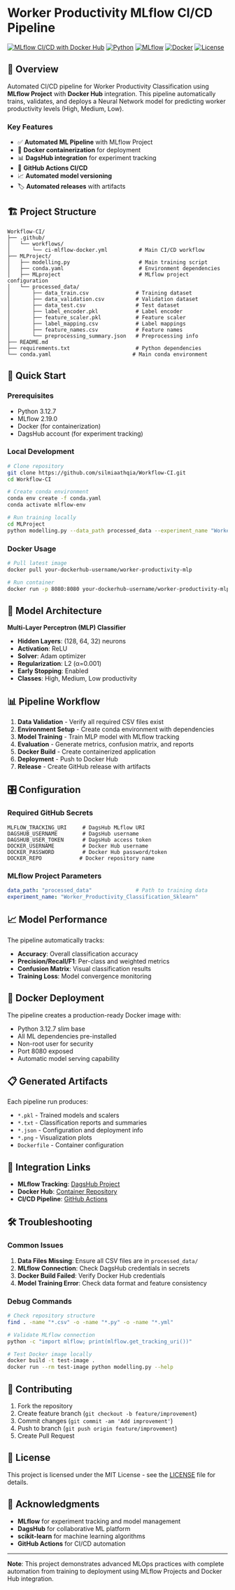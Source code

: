 # Worker Productivity MLflow CI/CD Pipeline

[![MLflow CI/CD with Docker Hub](https://github.com/silmiaathqia/Workflow-CI/actions/workflows/ci-mlflow-docker.yml/badge.svg)](https://github.com/silmiaathqia/Workflow-CI/actions/workflows/ci-mlflow-docker.yml)
[![Python](https://img.shields.io/badge/python-3.12.7-blue.svg)](https://www.python.org/downloads/)
[![MLflow](https://img.shields.io/badge/MLflow-2.19.0-orange.svg)](https://mlflow.org/)
[![Docker](https://img.shields.io/badge/Docker-Ready-blue.svg)](https://hub.docker.com/)
[![License](https://img.shields.io/badge/License-MIT-green.svg)](LICENSE)

## 🎯 Overview

Automated CI/CD pipeline for Worker Productivity Classification using **MLflow Project** with **Docker Hub** integration. This pipeline automatically trains, validates, and deploys a Neural Network model for predicting worker productivity levels (High, Medium, Low).

### Key Features
- ✅ **Automated ML Pipeline** with MLflow Project
- 🐳 **Docker containerization** for deployment
- 📊 **DagsHub integration** for experiment tracking
- 🔄 **GitHub Actions CI/CD**
- 📈 **Automated model versioning**
- 🏷️ **Automated releases** with artifacts

## 🏗️ Project Structure

```
Workflow-CI/
├── .github/
│   └── workflows/
│       └── ci-mlflow-docker.yml          # Main CI/CD workflow
├── MLProject/
│   ├── modelling.py                      # Main training script
│   ├── conda.yaml                        # Environment dependencies
│   ├── MLproject                         # MLflow project configuration
│   └── processed_data/
│       ├── data_train.csv               # Training dataset
│       ├── data_validation.csv          # Validation dataset
│       ├── data_test.csv                # Test dataset
│       ├── label_encoder.pkl            # Label encoder
│       ├── feature_scaler.pkl           # Feature scaler
│       ├── label_mapping.csv            # Label mappings
│       ├── feature_names.csv            # Feature names
│       └── preprocessing_summary.json   # Preprocessing info
├── README.md
├── requirements.txt                     # Python dependencies
└── conda.yaml                          # Main conda environment
```

## 🚀 Quick Start

### Prerequisites
- Python 3.12.7
- MLflow 2.19.0
- Docker (for containerization)
- DagsHub account (for experiment tracking)

### Local Development
```bash
# Clone repository
git clone https://github.com/silmiaathqia/Workflow-CI.git
cd Workflow-CI

# Create conda environment
conda env create -f conda.yaml
conda activate mlflow-env

# Run training locally
cd MLProject
python modelling.py --data_path processed_data --experiment_name "Worker_Productivity_Local"
```

### Docker Usage
```bash
# Pull latest image
docker pull your-dockerhub-username/worker-productivity-mlp

# Run container
docker run -p 8080:8080 your-dockerhub-username/worker-productivity-mlp
```

## 🔧 Model Architecture

**Multi-Layer Perceptron (MLP) Classifier**
- **Hidden Layers**: (128, 64, 32) neurons
- **Activation**: ReLU
- **Solver**: Adam optimizer
- **Regularization**: L2 (α=0.001)
- **Early Stopping**: Enabled
- **Classes**: High, Medium, Low productivity

## 📊 Pipeline Workflow

1. **Data Validation** - Verify all required CSV files exist
2. **Environment Setup** - Create conda environment with dependencies
3. **Model Training** - Train MLP model with MLflow tracking
4. **Evaluation** - Generate metrics, confusion matrix, and reports
5. **Docker Build** - Create containerized application
6. **Deployment** - Push to Docker Hub
7. **Release** - Create GitHub release with artifacts

## 🎛️ Configuration

### Required GitHub Secrets
```
MLFLOW_TRACKING_URI     # DagsHub MLflow URI
DAGSHUB_USERNAME        # DagsHub username
DAGSHUB_USER_TOKEN      # DagsHub access token
DOCKER_USERNAME         # Docker Hub username
DOCKER_PASSWORD         # Docker Hub password/token
DOCKER_REPO            # Docker repository name
```

### MLflow Project Parameters
```yaml
data_path: "processed_data"              # Path to training data
experiment_name: "Worker_Productivity_Classification_Sklearn"
```

## 📈 Model Performance

The pipeline automatically tracks:
- **Accuracy**: Overall classification accuracy
- **Precision/Recall/F1**: Per-class and weighted metrics
- **Confusion Matrix**: Visual classification results
- **Training Loss**: Model convergence monitoring

## 🐳 Docker Deployment

The pipeline creates a production-ready Docker image with:
- Python 3.12.7 slim base
- All ML dependencies pre-installed
- Non-root user for security
- Port 8080 exposed
- Automatic model serving capability

## 📋 Generated Artifacts

Each pipeline run produces:
- `*.pkl` - Trained models and scalers
- `*.txt` - Classification reports and summaries
- `*.json` - Configuration and deployment info
- `*.png` - Visualization plots
- `Dockerfile` - Container configuration

## 🔗 Integration Links

- **MLflow Tracking**: [DagsHub Project](https://dagshub.com/silmiaathqia/Worker-Productivity-MLflow)
- **Docker Hub**: [Container Repository](https://hub.docker.com/r/your-username/worker-productivity-mlp)
- **CI/CD Pipeline**: [GitHub Actions](https://github.com/silmiaathqia/Workflow-CI/actions)

## 🛠️ Troubleshooting

### Common Issues
1. **Data Files Missing**: Ensure all CSV files are in `processed_data/`
2. **MLflow Connection**: Check DagsHub credentials in secrets
3. **Docker Build Failed**: Verify Docker Hub credentials
4. **Model Training Error**: Check data format and feature consistency

### Debug Commands
```bash
# Check repository structure
find . -name "*.csv" -o -name "*.py" -o -name "*.yml"

# Validate MLflow connection
python -c "import mlflow; print(mlflow.get_tracking_uri())"

# Test Docker image locally
docker build -t test-image .
docker run --rm test-image python modelling.py --help
```

## 📝 Contributing

1. Fork the repository
2. Create feature branch (`git checkout -b feature/improvement`)
3. Commit changes (`git commit -am 'Add improvement'`)
4. Push to branch (`git push origin feature/improvement`)
5. Create Pull Request

## 📄 License

This project is licensed under the MIT License - see the [LICENSE](LICENSE) file for details.

## 🙏 Acknowledgments

- **MLflow** for experiment tracking and model management
- **DagsHub** for collaborative ML platform
- **scikit-learn** for machine learning algorithms
- **GitHub Actions** for CI/CD automation

---

**Note**: This project demonstrates advanced MLOps practices with complete automation from training to deployment using MLflow Projects and Docker Hub integration.

